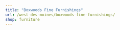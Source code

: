 ```yaml
---
title: "Boxwoods Fine Furnishings"
url: /west-des-moines/boxwoods-fine-furnishings/
shop: furniture
---
```

